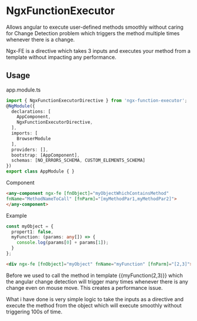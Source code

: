 # NgxFunctionExecutor

Allows angular to execute user-defined methods smoothly without caring for Change Detection problem which triggers the method multiple times whenever there is a change.

Ngx-FE is a directive which takes 3 inputs and executes your method from a template without impacting any performance.

## Usage

app.module.ts

```typescript
import { NgxFunctionExecutorDirective } from 'ngx-function-executor';
@NgModule({
  declarations: [
    AppComponent,
    NgxFunctionExecutorDirective,
  ],
  imports: [
    BrowserModule
  ],
  providers: [],
  bootstrap: [AppComponent],
  schemas: [NO_ERRORS_SCHEMA, CUSTOM_ELEMENTS_SCHEMA]
})
export class AppModule { }
```

Component

```html
<any-component ngx-fe [fnObject]="myObjectWhichContainsMethod"
fnName="MethodNameToCall" [fnParm]="[myMethodPar1,myMethodPar2]">
</any-component>
```

Example

```typescript
const myObject = {
  propert1: false,
  myFunction: (params: any[]) => {
    console.log(params[0] + params[1]);
  }
};
```

```html
<div ngx-fe [fnObject]="myObject" fnName="myFunction" [fnParm]="[2,3]"></div>
```

Before we used to call the method in template {{myFunction(2,3)}} which the angular change detection will trigger many times whenever there is any change even on mouse move. This creates a performance issue.

What i have done is very simple logic to take the inputs as a directive and execute the method from the object which will execute smoothly without triggering 100s of time.

